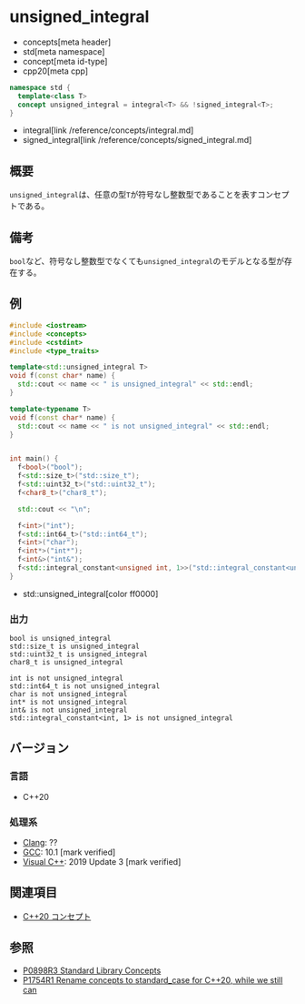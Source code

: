 # unsigned_integral
* concepts[meta header]
* std[meta namespace]
* concept[meta id-type]
* cpp20[meta cpp]

```cpp
namespace std {
  template<class T>
  concept unsigned_integral = integral<T> && !signed_integral<T>;
}
```
* integral[link /reference/concepts/integral.md]
* signed_integral[link /reference/concepts/signed_integral.md]

## 概要
`unsigned_integral`は、任意の型`T`が符号なし整数型であることを表すコンセプトである。

## 備考

`bool`など、符号なし整数型でなくても`unsigned_integral`のモデルとなる型が存在する。

## 例
```cpp example
#include <iostream>
#include <concepts>
#include <cstdint>
#include <type_traits>

template<std::unsigned_integral T>
void f(const char* name) {
  std::cout << name << " is unsigned_integral" << std::endl;
}

template<typename T>
void f(const char* name) {
  std::cout << name << " is not unsigned_integral" << std::endl;
}


int main() {
  f<bool>("bool");
  f<std::size_t>("std::size_t");
  f<std::uint32_t>("std::uint32_t");
  f<char8_t>("char8_t");

  std::cout << "\n";

  f<int>("int");
  f<std::int64_t>("std::int64_t");
  f<int>("char");
  f<int*>("int*");
  f<int&>("int&");
  f<std::integral_constant<unsigned int, 1>>("std::integral_constant<unsigned int, 1>");
}
```
* std::unsigned_integral[color ff0000]

### 出力
```tart
bool is unsigned_integral
std::size_t is unsigned_integral
std::uint32_t is unsigned_integral
char8_t is unsigned_integral

int is not unsigned_integral
std::int64_t is not unsigned_integral
char is not unsigned_integral
int* is not unsigned_integral
int& is not unsigned_integral
std::integral_constant<int, 1> is not unsigned_integral
```

## バージョン
### 言語
- C++20

### 処理系
- [Clang](/implementation.md#clang): ??
- [GCC](/implementation.md#gcc): 10.1 [mark verified]
- [Visual C++](/implementation.md#visual_cpp): 2019 Update 3 [mark verified]

## 関連項目

- [C++20 コンセプト](/lang/cpp20/concepts.md)

## 参照

- [P0898R3 Standard Library Concepts](http://www.open-std.org/jtc1/sc22/wg21/docs/papers/2018/p0898r3.pdf)
- [P1754R1 Rename concepts to standard_case for C++20, while we still can](http://www.open-std.org/jtc1/sc22/wg21/docs/papers/2019/p1754r1.pdf)

